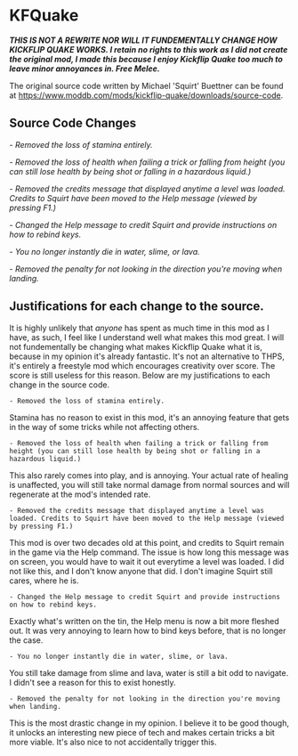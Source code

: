 # KFQuake
***THIS IS NOT A REWRITE NOR WILL IT FUNDEMENTALLY CHANGE HOW KICKFLIP QUAKE WORKS. I retain no rights to this work as I did not create the original mod, I made this because I enjoy Kickflip Quake too much to leave minor annoyances in. Free Melee.***

The original source code written by Michael 'Squirt' Buettner can be found at https://www.moddb.com/mods/kickflip-quake/downloads/source-code.

## Source Code Changes

*- Removed the loss of stamina entirely.*

*- Removed the loss of health when failing a trick or falling from height (you can still lose health by being shot or falling in a hazardous liquid.)*

*- Removed the credits message that displayed anytime a level was loaded. Credits to Squirt have been moved to the Help message (viewed by pressing F1.)*

*- Changed the Help message to credit Squirt and provide instructions on how to rebind keys.*

*- You no longer instantly die in water, slime, or lava.*

*- Removed the penalty for not looking in the direction you're moving when landing.*

## Justifications for each change to the source.

It is highly unlikely that *anyone* has spent as much time in this mod as I have, as such, I feel like I understand well what makes this mod great. I will not fundementally be changing what makes Kickflip Quake what it is, because in my opinion it's already fantastic. It's not an alternative to THPS, it's entirely a freestyle mod which encourages creativity over score. The score is still useless for this reason. Below are my justifications to each change in the source code.

`- Removed the loss of stamina entirely.`

Stamina has no reason to exist in this mod, it's an annoying feature that gets in the way of some tricks while not affecting others.

`- Removed the loss of health when failing a trick or falling from height (you can still lose health by being shot or falling in a hazardous liquid.)`

This also rarely comes into play, and is annoying. Your actual rate of healing is unaffected, you will still take normal damage from normal sources and will regenerate at the mod's intended rate.

`- Removed the credits message that displayed anytime a level was loaded. Credits to Squirt have been moved to the Help message (viewed by pressing F1.)`

This mod is over two decades old at this point, and credits to Squirt remain in the game via the Help command. The issue is how long this message was on screen, you would have to wait it out everytime a level was loaded. I did not like this, and I don't know anyone that did. I don't imagine Squirt still cares, where he is.

`- Changed the Help message to credit Squirt and provide instructions on how to rebind keys.`

Exactly what's written on the tin, the Help menu is now a bit more fleshed out. It was very annoying to learn how to bind keys before, that is no longer the case.

`- You no longer instantly die in water, slime, or lava.`

You still take damage from slime and lava, water is still a bit odd to navigate. I didn't see a reason for this to exist honestly.

`- Removed the penalty for not looking in the direction you're moving when landing.`

This is the most drastic change in my opinion. I believe it to be good though, it unlocks an interesting new piece of tech and makes certain tricks a bit more viable. It's also nice to not accidentally trigger this. 
